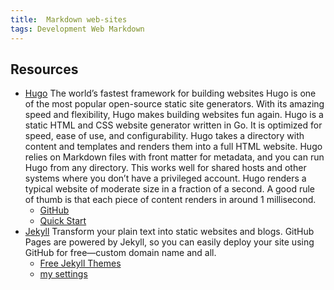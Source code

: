 ```yaml
---
title:  Markdown web-sites
tags: Development Web Markdown
---
```


## Resources

- [Hugo](https://gohugo.io/)
  The world’s fastest framework for building websites
  Hugo is one of the most popular open-source static site generators. With its amazing speed and flexibility, Hugo makes building websites fun again.
  Hugo is a static HTML and CSS website generator written in Go. It is optimized for speed, ease of use, and configurability. Hugo takes a directory with content and templates and renders them into a full HTML website.
  Hugo relies on Markdown files with front matter for metadata, and you can run Hugo from any directory. This works well for shared hosts and other systems where you don’t have a privileged account.
  Hugo renders a typical website of moderate size in a fraction of a second. A good rule of thumb is that each piece of content renders in around 1 millisecond.
  - [GitHub](https://github.com/gohugoio/hugo)
  - [Quick Start](https://gohugo.io/getting-started/quick-start/)
- [Jekyll](https://jekyllrb.com/)
  Transform your plain text into static websites and blogs.
  GitHub Pages are powered by Jekyll, so you can easily deploy your site using GitHub for free—custom domain name and all.
  - [Free Jekyll Themes](https://jekyllthemes.io/free)
  - [my settings](../github-pages/jekyll.md)
